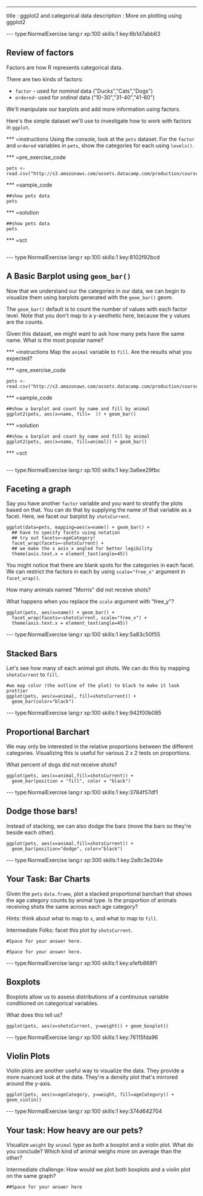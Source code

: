 ---
title       : ggplot2 and categorical data
description : More on plotting using ggplot2

--- type:NormalExercise lang:r xp:100 skills:1 key:6b1d7abb63
## Review of factors

Factors are how R represents categorical data.

There are two kinds of factors: 

+ `factor` - used for *nominal* data ("Ducks","Cats","Dogs")
+ `ordered`- used for *ordinal* data ("10-30","31-40","41-60")

We'll manipulate our barplots and add more information using factors.

Here's the simple dataset we'll use to investigate how to work with factors in `ggplot`.

*** =instructions
Using the console, look at the `pets` dataset. For the `factor` and `ordered` variables in `pets`, show the categories for each using `levels()`.

*** =pre_exercise_code
```{r}
pets <- read.csv("http://s3.amazonaws.com/assets.datacamp.com/production/course_3864/datasets/pets.csv")
```

*** =sample_code
```{r}
##show pets data
pets
```

*** =solution
```{r}
##show pets data
pets
```
*** =sct
```{r}
```

--- type:NormalExercise lang:r xp:100 skills:1 key:8102f92bcd
## A Basic Barplot using `geom_bar()`

Now that we understand our the categories in our data, we can begin to visualize them using barplots generated with the `geom_bar()` geom.

The `geom_bar()` default is to count the number of values with each factor level. Note that you don't map to a y-aesthetic here, because the y values are the counts.

Given this dataset, we might want to ask how many pets have the same name. What is the most popular name?

*** =instructions
Map the `animal` variable to `fill`. Are the results what you expected?

*** =pre_exercise_code
```{r}
pets <- read.csv("http://s3.amazonaws.com/assets.datacamp.com/production/course_3864/datasets/pets.csv")
```

*** =sample_code
```{r}
##show a barplot and count by name and fill by animal
ggplot2(pets, aes(x=name, fill=  )) + geom_bar()
```

*** =solution
```{r}
##show a barplot and count by name and fill by animal
ggplot2(pets, aes(x=name, fill=animal)) + geom_bar()

```
*** =sct
```{r}

```

--- type:NormalExercise lang:r xp:100 skills:1 key:3a6ee29fbc
## Faceting a graph

Say you have another `factor` variable and you want to stratify the plots based on that. 
You can do that by supplying the name of that variable as a facet. Here, we facet our barplot by `shotsCurrent`.

```{r}
ggplot(data=pets, mapping=aes(x=name)) + geom_bar() + 
  ## have to specify facets using notation
  ## try out facets=~ageCategory!
  facet_wrap(facets=~shotsCurrent) + 
  ## we make the x axis x angled for better legibility
  theme(axis.text.x = element_text(angle=45))
```

You might notice that there are blank spots for the categories in each facet. We can restrict the factors in each by using `scale="free_x"` argument in `facet_wrap()`.

How many animals named "Morris" did not receive shots?

What happens when you replace the `scale` argument with "free_y"?

```{r}
ggplot(pets, aes(x=name)) + geom_bar() + 
  facet_wrap(facets=~shotsCurrent, scale="free_x") +
  theme(axis.text.x = element_text(angle=45))
```

--- type:NormalExercise lang:r xp:100 skills:1 key:5a83c50f55
## Stacked Bars

Let's see how many of each animal got shots. We can do this by mapping `shotsCurrent` to `fill`.

```{r}
#we map color (the outline of the plot) to black to make it look prettier
ggplot(pets, aes(x=animal, fill=shotsCurrent)) + 
  geom_bar(color="black")
```

--- type:NormalExercise lang:r xp:100 skills:1 key:942f00b085
## Proportional Barchart

We may only be interested in the relative proportions between the different categories. Visualizing this is useful for various 2 x 2 tests on proportions.

What percent of dogs did not receive shots?

```{r}
ggplot(pets, aes(x=animal,fill=shotsCurrent)) + 
  geom_bar(position = "fill", color = "black")
```

--- type:NormalExercise lang:r xp:100 skills:1 key:3784f57df1
## Dodge those bars!

Instead of stacking, we can also dodge the bars (move the bars so they're beside each other).

```{r}
ggplot(pets, aes(x=animal,fill=shotsCurrent)) + 
  geom_bar(position="dodge", color="black")
```

--- type:NormalExercise lang:r xp:300 skills:1 key:2a9c3e204e
## Your Task: Bar Charts

Given the `pets` `data.frame`, plot a stacked proportional barchart that shows the age category counts by animal type. Is the proportion of animals receiving shots the same across each age category?

Hints: think about what to map to `x`, and what to map to `fill`.

Intermediate Folks: facet this plot by `shotsCurrent`. 

```{r}
#Space for your answer here.

```

```{r}
#Space for your answer here.

```

--- type:NormalExercise lang:r xp:100 skills:1 key:a1efb868f1
## Boxplots

Boxplots allow us to assess distributions of a continuous variable conditioned on categorical variables.

What does this tell us? 

```{r}
ggplot(pets, aes(x=shotsCurrent, y=weight)) + geom_boxplot()
```

--- type:NormalExercise lang:r xp:100 skills:1 key:76115fda96
## Violin Plots

Violin plots are another useful way to visualize the data. They provide a more nuanced look at the data. They're a density plot that's mirrored around the y-axis.

```{r}
ggplot(pets, aes(x=ageCategory, y=weight, fill=ageCategory)) + geom_violin()
```

--- type:NormalExercise lang:r xp:100 skills:1 key:374d642704
## Your task: How heavy are our pets?

Visualize `weight` by `animal` type as both a boxplot and a violin plot. What do you conclude? Which kind of animal weighs more on average than the other?

Intermediate challenge: How would we plot both boxplots and a violin plot on the same graph?

```{r}
##Space for your answer here

```
